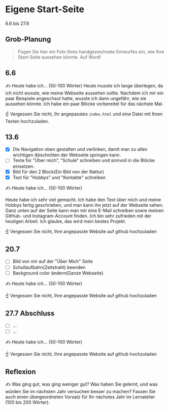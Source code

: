 # Eigene Start-Seite

6.6 bis 27.6

## Grob-Planung

> Fügen Sie hier ein Foto Ihres handgezeichnete Entwurfes ein, wie Ihre Start-Seite aussehen könnte.
Auf Word!

## 6.6

✍️ Heute habe ich... (50-100 Wörter)
Heute musste ich lange überlegen, da ich nicht wusste, wie meine Webseite aussehen sollte. Nachdem ich mir ein paar Beispiele angeschaut hatte, wusste ich dann ungefähr, wie sie aussehen könnte. Ich habe ein paar Blöcke vorbereitet für das nächste Mal.

☝️ Vergessen Sie nicht, Ihr angepasstes `index.html` und eine Datei mit Ihren Texten hochzuladen.

## 13.6

- [X] Die Navigation oben gestalten und verlinken, damit man zu allen wichtigen Abschnitten der Webseite springen kann.
- [ ] Texte für "Über mich“, "Schule“ schreiben und sinnvoll in die Blöcke einsetzen.
- [X] Bild für den 2 Block(Ein Bild von der Nattur)
- [X] Text für "Hobbys" und "Kontakte" schreiben 

✍️ Heute habe ich... (50-100 Wörter)

Heute habe ich sehr viel gemacht. Ich habe den Text über mich und meine Hobbys fertig geschrieben, und man kann ihn jetzt auf der Webseite sehen. Ganz unten auf der Seite kann man mir eine E-Mail schreiben sowie meinen GitHub- und Instagram-Account finden. Ich bin sehr zufrieden mit der heutigen Arbeit. Ich glaube, das wird mein bestes Projekt.


☝️ Vergessen Sie nicht, Ihre angepasste Website auf github hochzuladen

## 20.7

- [ ] Bild von mir auf der "Über Mich" Seite
- [ ] Schullaufbahn(Zeitstrahl) beenden
- [ ] Background color ändern(Ganze Webseite)

✍️ Heute habe ich... (50-100 Wörter)

☝️ Vergessen Sie nicht, Ihre angepasste Website auf github hochzuladen

## 27.7 Abschluss

- [ ] ...
- [ ] ...

✍️ Heute habe ich... (50-100 Wörter)

☝️ Vergessen Sie nicht, Ihre angepasste Website auf github hochzuladen

## Reflexion

✍️ Was ging gut, was ging weniger gut? Was haben Sie gelernt, und was würden Sie im nächsten Jahr versuchen besser zu machen? Fassen Sie auch einen übergeordneten Vorsatz für Ihr nächstes Jahr im Lernatelier (100 bis 200 Wörter).
